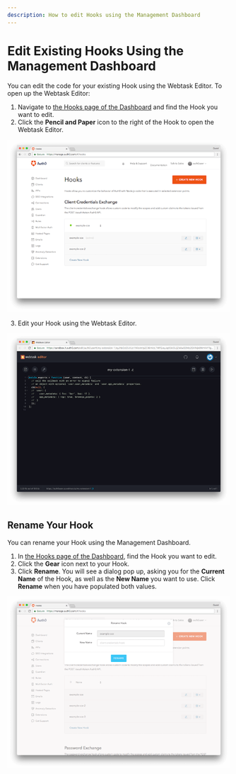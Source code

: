 ```yaml
---
description: How to edit Hooks using the Management Dashboard
---
```


# Edit Existing Hooks Using the Management Dashboard

You can edit the code for your existing Hook using the Webtask Editor. To open up the Webtask Editor:

1. Navigate to [the Hooks page of the Dashboard](${manage_url}/#/hooks) and find the Hook you want to edit.
2. Click the **Pencil and Paper** icon to the right of the Hook to open the Webtask Editor.

  ![List of Hooks](/media/articles/auth0-hooks/hooks-list.png)

3. Edit your Hook using the Webtask Editor.

  ![Webtask Editor](/media/articles/auth0-hooks/webtask-editor.png)

## Rename Your Hook

You can rename your Hook using the Management Dashboard.

1. In [the Hooks page of the Dashboard](${manage_url}/#/hooks), find the Hook you want to edit.
2. Click the **Gear** icon next to your Hook.
3. Click **Rename**. You will see a dialog pop up, asking you for the **Current Name** of the Hook, as well as the **New Name** you want to use. Click **Rename** when you have populated both values.

![Rename Hooks prompt](/media/articles/auth0-hooks/rename-hook.png)

